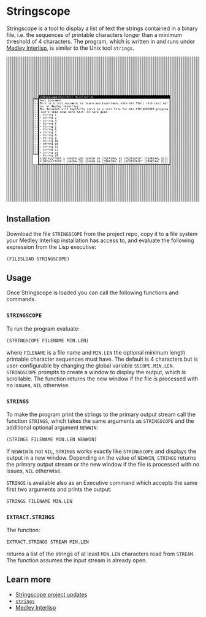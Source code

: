 # Stringscope

Stringscope is a tool to display a list of text the strings contained in a binary file, i.e. the sequences of printable characters longer than a minimum threshold of 4 characters. The program, which is written in and runs under [Medley Interlisp](https://interlisp.org), is similar to the Unix tool `strings`.

![Stringscope output window](https://raw.githubusercontent.com/pamoroso/stringscope/main/stringscope.png)


## Installation

Download the file `STRINGSCOPE` from the project repo, copy it to a file system your Medley Interlisp installation has access to, and evaluate the following expression from the Lisp executive:

```lisp
(FILESLOAD STRINGSCOPE)
```


## Usage

Once Stringscope is loaded you can call the following functions and commands.


### `STRINGSCOPE`

To run the program evaluate:

```lisp
(STRINGSCOPE FILENAME MIN.LEN)
```

where `FILENAME` is a file name and `MIN.LEN` the optional minimum length printable character sequences must have. The default is 4 characters but is user-configurable by changing the global variable `SSCOPE.MIN.LEN`. `STRINGSCOPE` prompts to create a window to display the output, which is scrollable. The function returns the new window if the file is processed with no issues, `NIL` otherwise.


### `STRINGS`

To make the program print the strings to the primary output stream call the function `STRINGS`, which takes the same arguments as `STRINGSCOPE` and the additional optional argument `NEWWIN`:

```lisp
(STRINGS FILENAME MIN.LEN NEWWIN)
```

If `NEWWIN` is not `NIL`, `STRINGS` works exactly like `STRINGSCOPE` and displays the output in a new window. Depending on the value of `NEWWIN`, `STRINGS` returns the primary output stream or the new window if the file is processed with no issues, `NIL` otherwise.

`STRINGS` is available also as an Executive command which accepts the same first two arguments and prints the output:

```
STRINGS FILENAME MIN.LEN
```

### `EXTRACT.STRINGS`

The function:

```lisp
EXTRACT.STRINGS STREAM MIN.LEN
```

returns a list of the strings of at least `MIN.LEN` characters read from `STREAM`. The function assumes the input stream is already open.


## Learn more

- [Stringscope project updates](https://write.as/paoloamoroso/tag:stringscope)
- [`strings`](https://en.wikipedia.org/wiki/Strings_(Unix))
- [Medley Interlisp](https://interlisp.org)
